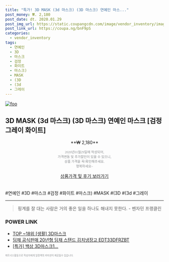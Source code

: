 ```yaml
--- 
title: "특가! 3D MASK (3d 마스크) (3D 마스크) 연예인 마스..." 
post_money: ₩. 2,180 
post_date: dt. 2020.01.29 
post_img_url: https://static.coupangcdn.com/image/vendor_inventory/images/2017/03/16/11/7/e483c15d-7b67-41cb-9eba-6281ea4869c1.jpg 
post_link_url: https://coupa.ng/bnF9pS 
categories: 
  - vendor_inventory 
tags: 
  - 연예인 
  - 3D 
  - 마스크 
  - 검정 
  - 화이트 
  - 마스크) 
  - MASK 
  - (3D 
  - (3d 
  - 그레이 
--- 
```

[![foo](https://static.coupangcdn.com/image/vendor_inventory/images/2017/03/16/11/7/e483c15d-7b67-41cb-9eba-6281ea4869c1.jpg)](https://coupa.ng/bnF9pS) 

## 3D MASK (3d 마스크) (3D 마스크) 연예인 마스크 [검정 그레이 화이트] 
<p style="text-align: center;">**₩ 2,180**</p> 
<p style="text-align: center;"><span style="color: #898c8f; font-family: Georgia,Times,serif; font-size: 0.75em;">2020년01월29일에 작성되어, <br>가격변동 및 추가할인이 있을 수 있으니,<br> 상품 가격을 꼭!확인해주세요.<br>행복하세요~</span> 
</p>	 
<div markdown="0" style="text-align: center;"><a href="https://coupa.ng/bnF9pS" class="btn btn--success">상품가격 및 후기 보러가기</a></div> 
<br><br> 
  #연예인 #3D #마스크 #검정 #화이트 #마스크) #MASK #(3D #(3d #그레이 
<hr> 

> 핑계를 잘 대는 사람은 거의 좋은 일을 하나도 해내지 못한다. - 벤자민 프랭클린 


### POWER LINK

* <a href="https://blog.naver.com/an0733/221788438883" target="_blank"> TOP ~18위 [생활] 3D마스크</a>
* <a href="https://blog.naver.com/sakai111/221785620314" target="_blank">딤채 공식판매 20년형 딤채 스탠드 김치냉장고 EDT33DFRZBT</a>
* <a href="https://blog.naver.com/santokki14/221788826594" target="_blank">[특가] 백상 3D마스크1...</a>

<span style="color: #898c8f; font-family: Georgia,Times,serif; font-size: 0.55em;">파트너스활동으로 작성자에게 일정액의 커미션이 제공될수 있습니다.</span> 
